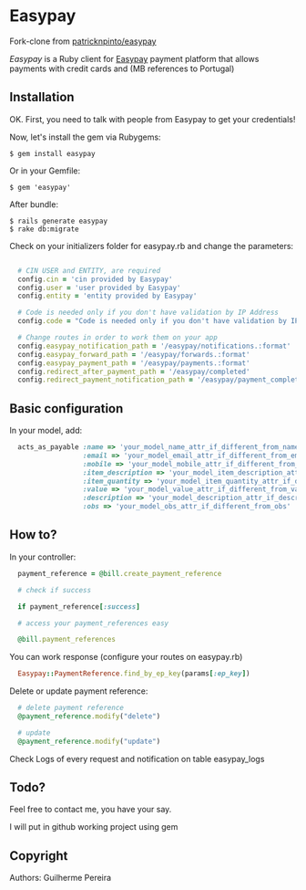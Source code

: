 Easypay
=========

Fork-clone from [patricknpinto/easypay](https://github.com/patricknpinto/easypay)

_Easypay_ is a Ruby client for [Easypay](http://www.easypay.pt/) payment platform that allows payments with credit cards and (MB references to Portugal)

Installation
------------

OK. First, you need to talk with people from Easypay to get your credentials!

Now, let's install the gem via Rubygems:

    $ gem install easypay

Or in your Gemfile:

    $ gem 'easypay'

After bundle:

    $ rails generate easypay
    $ rake db:migrate

Check on your initializers folder for easypay.rb and change the parameters:

```ruby

  # CIN USER and ENTITY, are required
  config.cin = 'cin provided by Easypay'
  config.user = 'user provided by Easypay'
  config.entity = 'entity provided by Easypay'

  # Code is needed only if you don't have validation by IP Address
  config.code = "Code is needed only if you don't have validation by IP Address (Configure on Easypay Backoffice)"

  # Change routes in order to work them on your app
  config.easypay_notification_path = '/easypay/notifications.:format'
  config.easypay_forward_path = '/easypay/forwards.:format'
  config.easypay_payment_path = '/easypay/payments.:format'
  config.redirect_after_payment_path = '/easypay/completed'
  config.redirect_payment_notification_path = '/easypay/payment_completed'
```

Basic configuration
-----

In your model, add:

```ruby
  acts_as_payable :name => 'your_model_name_attr_if_different_from_name',
                  :email => 'your_model_email_attr_if_different_from_email',
                  :mobile => 'your_model_mobile_attr_if_different_from_mobile',
                  :item_description => 'your_model_item_description_attr_if_different_from_item_description',
                  :item_quantity => 'your_model_item_quantity_attr_if_different_from_item_quantity',
                  :value => 'your_model_value_attr_if_different_from_value',
                  :description => 'your_model_description_attr_if_description_from_email',
                  :obs => 'your_model_obs_attr_if_different_from_obs'
```


How to?
------

In your controller:

```ruby
  payment_reference = @bill.create_payment_reference

  # check if success

  if payment_reference[:success]

  # access your payment_references easy

  @bill.payment_references

```


You can work response (configure your routes on easypay.rb)

```ruby
  Easypay::PaymentReference.find_by_ep_key(params[:ep_key])
```

Delete or update payment reference:

```ruby
  # delete payment reference
  @payment_reference.modify("delete")

  # update
  @payment_reference.modify("update")
```

Check Logs of every request and notification on table easypay_logs

Todo?
------

Feel free to contact me, you have your say.

I will put in github working project using gem


Copyright
------
Authors: Guilherme Pereira


